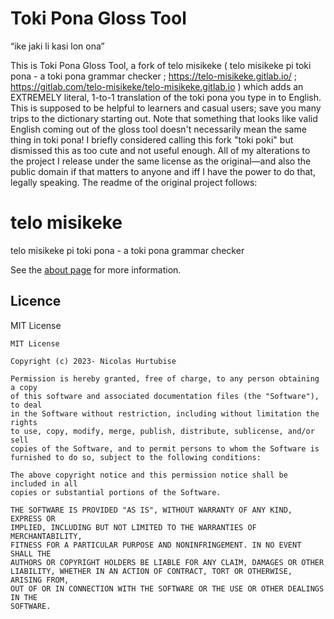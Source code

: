 Toki Pona Gloss Tool
==============
“ike jaki li kasi lon ona”

This is Toki Pona Gloss Tool, a fork of telo misikeke ( telo misikeke pi toki pona - a toki pona grammar checker ; https://telo-misikeke.gitlab.io/ ; https://gitlab.com/telo-misikeke/telo-misikeke.gitlab.io ) which adds an EXTREMELY literal, 1-to-1 translation of the toki pona you type in to English. This is supposed to be helpful to learners and casual users; save you many trips to the dictionary starting out. Note that something that looks like valid English coming out of the gloss tool doesn't necessarily mean the same thing in toki pona! I briefly considered calling this fork "toki poki" but dismissed this as too cute and not useful enough. All of my alterations to the project I release under the same license as the original—and also the public domain if that matters to anyone and iff I have the power to do that, legally speaking. The readme of the original project follows:

telo misikeke
==============

telo misikeke pi toki pona - a toki pona grammar checker

See the [about page](https://telo-misikeke.gitlab.io/about.html) for more information.


## Licence

MIT License

```
MIT License

Copyright (c) 2023- Nicolas Hurtubise

Permission is hereby granted, free of charge, to any person obtaining a copy
of this software and associated documentation files (the "Software"), to deal
in the Software without restriction, including without limitation the rights
to use, copy, modify, merge, publish, distribute, sublicense, and/or sell
copies of the Software, and to permit persons to whom the Software is
furnished to do so, subject to the following conditions:

The above copyright notice and this permission notice shall be included in all
copies or substantial portions of the Software.

THE SOFTWARE IS PROVIDED "AS IS", WITHOUT WARRANTY OF ANY KIND, EXPRESS OR
IMPLIED, INCLUDING BUT NOT LIMITED TO THE WARRANTIES OF MERCHANTABILITY,
FITNESS FOR A PARTICULAR PURPOSE AND NONINFRINGEMENT. IN NO EVENT SHALL THE
AUTHORS OR COPYRIGHT HOLDERS BE LIABLE FOR ANY CLAIM, DAMAGES OR OTHER
LIABILITY, WHETHER IN AN ACTION OF CONTRACT, TORT OR OTHERWISE, ARISING FROM,
OUT OF OR IN CONNECTION WITH THE SOFTWARE OR THE USE OR OTHER DEALINGS IN THE
SOFTWARE.
```
